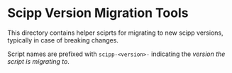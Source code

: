 # Scipp Version Migration Tools

This directory contains helper sciprts for migrating to new scipp versions, typically in case of breaking changes.

Script names are prefixed with `scipp-<version>-` indicating the *version the script is migrating to*.
